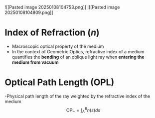 ![[Pasted image 20250108104753.png]]
![[Pasted image 20250108104809.png]]

# Index of Refraction $(n)$
- Macroscopic optical property of the medium
- In the context of Geometric Optics, refractive index of a medium quantifies the **bending** of an oblique light ray when **entering the medium from vacuum**

# Optical Path Length (OPL)
-Physical path length of the ray weighted by the refractive index of the medium
$$\text{OPL}=\int_A^Bn(s)ds$$
